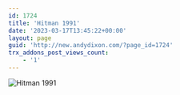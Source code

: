 ```yaml
---
id: 1724
title: 'Hitman 1991'
date: '2023-03-17T13:45:22+00:00'
layout: page
guid: 'http://new.andydixon.com/?page_id=1724'
trx_addons_post_views_count:
    - '1'
---
```


![Hitman 1991](https://i0.wp.com/assets.g8x2.ldn.idrivee2-23.com/posters/Hitman%201991%2001.jpg?w=1200&ssl=1 "Hitman 1991")